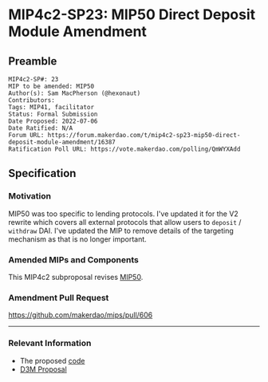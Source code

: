 # MIP4c2-SP23: MIP50 Direct Deposit Module Amendment

## Preamble

```
MIP4c2-SP#: 23
MIP to be amended: MIP50
Author(s): Sam MacPherson (@hexonaut)
Contributors:
Tags: MIP41, facilitator
Status: Formal Submission
Date Proposed: 2022-07-06
Date Ratified: N/A
Forum URL: https://forum.makerdao.com/t/mip4c2-sp23-mip50-direct-deposit-module-amendment/16387
Ratification Poll URL: https://vote.makerdao.com/polling/QmWYXAdd
```

## Specification

### Motivation

MIP50 was too specific to lending protocols. I've updated it for the V2 rewrite which covers all external protocols that allow users to `deposit` / `withdraw` DAI. I've updated the MIP to remove details of the targeting mechanism as that is no longer important.

### Amended MIPs and Components

This MIP4c2 subproposal revises [MIP50](https://mips.makerdao.com/mips/details/MIP50).

### Amendment Pull Request

https://github.com/makerdao/mips/pull/606

---

### Relevant Information

* The proposed [code](https://github.com/makerdao/dss-direct-deposit)
* [D3M Proposal](https://forum.makerdao.com/t/discussion-direct-deposit-dai-module-d3m/7357)
